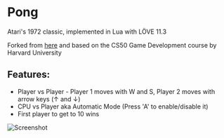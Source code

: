 # Pong
Atari's 1972 classic, implemented in Lua with LÖVE 11.3

Forked from [here](https://github.com/games50/pong) and based on the CS50 Game Development course by Harvard University

## Features:
- Player vs Player - Player 1 moves with W and S, Player 2 moves with arrow keys (↑ and ↓)
- CPU vs Player aka Automatic Mode (Press 'A' to enable/disable it)
- First player to get to 10 wins

![Screenshot](https://i.imgur.com/K4KCrUT.png)
